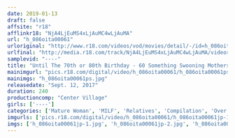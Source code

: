 ```yaml
---
date: 2019-01-13
draft: false
affsite: "r18"
afflinkr18: "NjA4LjEuMS4xLjAuMC4wLjAuMA"
url: "h_086oita00061"
urloriginal: "http://www.r18.com/videos/vod/movies/detail/-/id=h_086oita00061"
urlfinal: "http://media.r18.com/track/NjA4LjEuMS4xLjAuMC4wLjAuMA/videos/vod/movies/detail/-/id=h_086oita00061"
samplevid: "----"
title: "Until The 70th or 80th Birthday - 60 Something Swooning Mothers and Grandmothers"
mainimgurl: "pics.r18.com/digital/video/h_086oita00061/h_086oita00061ps.jpg"
mainimgs: "h_086oita00061ps.jpg"
releasedate: "Sept. 12, 2017"
duration: 240
productioncomp: "Center Village"
girls: ['----']
categories: ['Mature Woman', 'MILF', 'Relatives', 'Compilation', 'Over 4 Hours', 'Hi-Def']
imgurls: ['pics.r18.com/digital/video/h_086oita00061/h_086oita00061jp-1.jpg', 'pics.r18.com/digital/video/h_086oita00061/h_086oita00061jp-2.jpg', 'pics.r18.com/digital/video/h_086oita00061/h_086oita00061jp-3.jpg', 'pics.r18.com/digital/video/h_086oita00061/h_086oita00061jp-4.jpg', 'pics.r18.com/digital/video/h_086oita00061/h_086oita00061jp-5.jpg', 'pics.r18.com/digital/video/h_086oita00061/h_086oita00061jp-6.jpg', 'pics.r18.com/digital/video/h_086oita00061/h_086oita00061jp-7.jpg', 'pics.r18.com/digital/video/h_086oita00061/h_086oita00061jp-8.jpg', 'pics.r18.com/digital/video/h_086oita00061/h_086oita00061jp-9.jpg', 'pics.r18.com/digital/video/h_086oita00061/h_086oita00061jp-10.jpg', 'pics.r18.com/digital/video/h_086oita00061/h_086oita00061jp-11.jpg', 'pics.r18.com/digital/video/h_086oita00061/h_086oita00061jp-12.jpg', 'pics.r18.com/digital/video/h_086oita00061/h_086oita00061jp-13.jpg', 'pics.r18.com/digital/video/h_086oita00061/h_086oita00061jp-14.jpg', 'pics.r18.com/digital/video/h_086oita00061/h_086oita00061jp-15.jpg', 'pics.r18.com/digital/video/h_086oita00061/h_086oita00061jp-16.jpg', 'pics.r18.com/digital/video/h_086oita00061/h_086oita00061jp-17.jpg', 'pics.r18.com/digital/video/h_086oita00061/h_086oita00061jp-18.jpg', 'pics.r18.com/digital/video/h_086oita00061/h_086oita00061jp-19.jpg', 'pics.r18.com/digital/video/h_086oita00061/h_086oita00061jp-20.jpg']
imgs: ['h_086oita00061jp-1.jpg', 'h_086oita00061jp-2.jpg', 'h_086oita00061jp-3.jpg', 'h_086oita00061jp-4.jpg', 'h_086oita00061jp-5.jpg', 'h_086oita00061jp-6.jpg', 'h_086oita00061jp-7.jpg', 'h_086oita00061jp-8.jpg', 'h_086oita00061jp-9.jpg', 'h_086oita00061jp-10.jpg', 'h_086oita00061jp-11.jpg', 'h_086oita00061jp-12.jpg', 'h_086oita00061jp-13.jpg', 'h_086oita00061jp-14.jpg', 'h_086oita00061jp-15.jpg', 'h_086oita00061jp-16.jpg', 'h_086oita00061jp-17.jpg', 'h_086oita00061jp-18.jpg', 'h_086oita00061jp-19.jpg', 'h_086oita00061jp-20.jpg']
---
```

